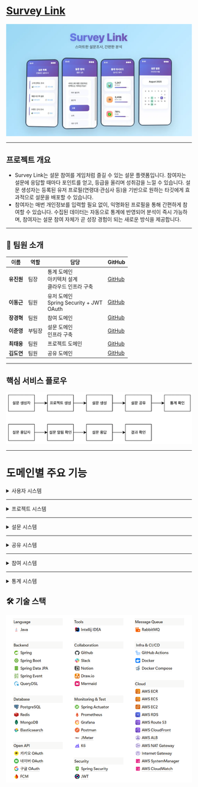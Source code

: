 # [Survey Link](https://www.notion.so/teamsparta/14-Survey-Link-2492dc3ef514801b87c0cf81781f6d0a#2532dc3ef51480318f67d79381813058)

![img.png](images/surveylink.png)

---
## 프로젝트 개요
- Survey Link는 설문 참여를 게임처럼 즐길 수 있는 설문 플랫폼입니다.
  참여자는 설문에 응답할 때마다 포인트를 얻고, 등급을 올리며 성취감을 느낄 수 있습니다.
  설문 생성자는 등록된 유저 프로필(연령대·관심사 등)을 기반으로 원하는 타깃에게 효과적으로 설문을 배포할 수 있습니다.
- 참여자는 매번 개인정보를 입력할 필요 없이, 익명화된 프로필을 통해 간편하게 참여할 수 있습니다.
  수집된 데이터는 자동으로 통계에 반영되어 분석이 즉시 가능하며,
  참여자는 설문 참여 자체가 곧 성장 경험이 되는 새로운 방식을 제공합니다.

---
## 👥 팀원 소개

<div align="center">

| 이름 | 역할 | 담당                                       | GitHub |
|------|------|------------------------------------------|--------|
| **유진원** | 팀장 | 통계 도메인<br>아키텍처 설계<br>클라우드 인프라 구축         | [GitHub](https://github.com/Jindnjs) |
| **이동근** | 팀원 | 유저 도메인<br>Spring Security + JWT<br>OAuth | [GitHub](https://github.com/DG0702) |
| **장경혁** | 팀원 | 참여 도메인                                   | [GitHub](https://github.com/kcc5107) |
| **이준영** | 부팀장 | 설문 도메인<br>인프라 구축                         | [GitHub](https://github.com/LJY981008) |
| **최태웅** | 팀원 | 프로젝트 도메인                                 | [GitHub](https://github.com/taeung515) |
| **김도연** | 팀원 | 공유 도메인                                   | [GitHub](https://github.com/easter1201) |

</div>

---
## 핵심 서비스 플로우
![img_1.png](images/핵심서비스플로우.png)

---
# 도메인별 주요 기능
<details>
<summary>사용자 시스템</summary>

#### ✨ 로그인 플로우
![img.png](images/로그인플로우.png)

- 사용자가 서비스를 이용하기 위해 로그인을 하는 기능
- 로컬 로그인과 OAuth(카카오, 네이버, 구글) 로그인으로 나누어져 있음

</details>

---
<details>
<summary>프로젝트 시스템</summary>

#### ✨ 프로젝트 생성, 검색 플로우
![img.png](images/프로젝트_플로우.png)
- 프로젝트를 생성
    - Period 주기에 따라 상태변경 스케줄링
- 프로젝트 검색
    - trigram Index를 통한 빠른 keyword 검색
    - NoOffset 페이지네이션

</details>

---
<details>
<summary>설문 시스템</summary>

#### ✨ 설문 생성, 조회 플로우
![img.png](images/설문_플로우.png)

- 프로젝트의 담당자 또는 작성 권한 보유자가 설문을 생성하는 서비스
    - 설문 생성 시 읽기모델 동기화
    - 지연 이벤트를 통한 설문 시작/종료 컨트롤
- 읽기 모델을 사용한 빠른 조회 서비스
- 스케줄링을 통한 참여자 수 갱신

</details>

---
<details>
<summary>공유 시스템</summary>

</details>

---
<details>
<summary>참여 시스템</summary>

#### ✨ 설문 응답 제출 플로우
![img.png](images/설문_응답제출_플로우.png)

- 사용자가 특정 설문에 대한 답변을 제출하는 핵심 기능
- 설문 응답을 저장하면 설문 제출 이벤트를 발행

</details>

---
<details>
<summary>통계 시스템</summary>

#### ✨ 통계 집계, 조회 플로우
![img.png](images/통계_플로우.png)

- 통계 집계시, 이벤트로부터 통계 데이터 → Elastic 색인
- 통계 조회시 ElasticSearch Aggregation으로 데이터 반환

</details>


## 🛠 기술 스택
![img.png](images/기술스택.png)
